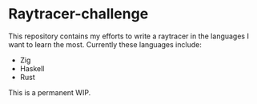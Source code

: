 # Raytracer-challenge

This repository contains my efforts to write a raytracer in the languages I want to learn the most.
Currently these languages include:
- Zig
- Haskell
- Rust

This is a permanent WIP.
